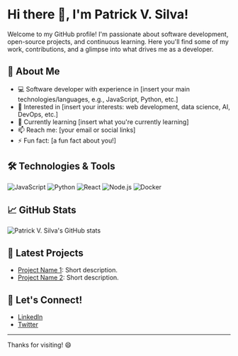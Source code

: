 # Hi there 👋, I'm Patrick V. Silva!

Welcome to my GitHub profile! I'm passionate about software development, open-source projects, and continuous learning. Here you'll find some of my work, contributions, and a glimpse into what drives me as a developer.

## 🚀 About Me

- 💻 Software developer with experience in [insert your main technologies/languages, e.g., JavaScript, Python, etc.]
- 🎯 Interested in [insert your interests: web development, data science, AI, DevOps, etc.]
- 🌱 Currently learning [insert what you're currently learning]
- 📫 Reach me: [your email or social links]
- ⚡ Fun fact: [a fun fact about you!]

## 🛠️ Technologies & Tools

![JavaScript](https://img.shields.io/badge/-JavaScript-black?style=flat-square&logo=javascript)
![Python](https://img.shields.io/badge/-Python-black?style=flat-square&logo=python)
![React](https://img.shields.io/badge/-React-black?style=flat-square&logo=react)
![Node.js](https://img.shields.io/badge/-Node.js-black?style=flat-square&logo=node.js)
![Docker](https://img.shields.io/badge/-Docker-black?style=flat-square&logo=docker)
<!-- Add or remove badges as appropriate -->

## 📈 GitHub Stats

![Patrick V. Silva's GitHub stats](https://github-readme-stats.vercel.app/api?username=patrickvsilva&show_icons=true&hide_title=true&hide_rank=false&count_private=true&theme=default)

## 📝 Latest Projects

- [Project Name 1](https://github.com/patrickvsilva/project1): Short description.
- [Project Name 2](https://github.com/patrickvsilva/project2): Short description.
<!-- Add your favorite or most recent repos -->

## 🤝 Let's Connect!

- [LinkedIn](https://linkedin.com/in/patrickvsilva)
- [Twitter](https://twitter.com/patrickvsilva)
<!-- Add more as you like -->

---

Thanks for visiting! 😄
